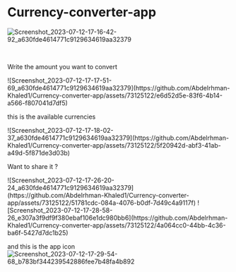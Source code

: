 # Currency-converter-app

![Screenshot_2023-07-12-17-16-42-92_a630fde4614771c9129634619aa32379](https://github.com/Abdelrhman-Khaled1/Currency-converter-app/assets/73125122/8476b336-e7a3-4c9e-aef9-c0e869337048)

</br>
<P>Write the amount you want to convert</P>
![Screenshot_2023-07-12-17-17-51-69_a630fde4614771c9129634619aa32379](https://github.com/Abdelrhman-Khaled1/Currency-converter-app/assets/73125122/e6d52d5e-83f6-4b14-a566-f807041d7df5)
</br>
<P>this is the available currencies</P>
![Screenshot_2023-07-12-17-18-02-37_a630fde4614771c9129634619aa32379](https://github.com/Abdelrhman-Khaled1/Currency-converter-app/assets/73125122/5f20942d-abf3-41ab-a49d-5f871de3d03b)
</br>
<P>Want to share it ?</P>
![Screenshot_2023-07-12-17-26-20-24_a630fde4614771c9129634619aa32379](https://github.com/Abdelrhman-Khaled1/Currency-converter-app/assets/73125122/51781cdc-084a-4076-b0df-7d49c4a9117f)
![Screenshot_2023-07-12-17-28-58-26_e307a3f9df9f380ebaf106e1dc980bb6](https://github.com/Abdelrhman-Khaled1/Currency-converter-app/assets/73125122/4a064cc0-44bb-4c36-ba6f-5427d7dc1b25)

and this is the app icon
![Screenshot_2023-07-12-17-29-54-68_b783bf344239542886fee7b48fa4b892](https://github.com/Abdelrhman-Khaled1/Currency-converter-app/assets/73125122/49996c8c-21e6-48a2-b990-a9bd48204b4d)
